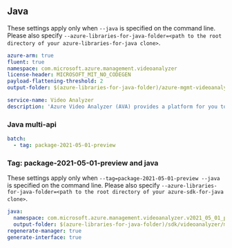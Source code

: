 ## Java

These settings apply only when `--java` is specified on the command line.
Please also specify `--azure-libraries-for-java-folder=<path to the root directory of your azure-libraries-for-java clone>`.

``` yaml $(java)
azure-arm: true
fluent: true
namespace: com.microsoft.azure.management.videoanalyzer
license-header: MICROSOFT_MIT_NO_CODEGEN
payload-flattening-threshold: 2
output-folder: $(azure-libraries-for-java-folder)/azure-mgmt-videoanalyzer

service-name: Video Analyzer
description: 'Azure Video Analyzer (AVA) provides a platform for you to build intelligent video applications that span the edge and the cloud.'
```

### Java multi-api

``` yaml $(java) && $(multiapi)
batch:
  - tag: package-2021-05-01-preview
```

### Tag: package-2021-05-01-preview and java

These settings apply only when `--tag=package-2021-05-01-preview --java` is specified on the command line.
Please also specify `--azure-libraries-for-java-folder=<path to the root directory of your azure-sdk-for-java clone>`.

``` yaml $(tag) == 'package-2021-05-01-preview' && $(java) && $(multiapi)
java:
  namespace: com.microsoft.azure.management.videoanalyzer.v2021_05_01_preview
  output-folder: $(azure-libraries-for-java-folder)/sdk/videoanalyzer/mgmt-v2021_05_01_preview
regenerate-manager: true
generate-interface: true
```